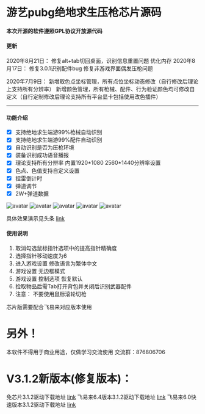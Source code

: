 # **游艺pubg绝地求生压枪芯片源码**

#### 本次开源的软件遵照GPL协议开放源代码

#### 更新
2020年8月21日：
修复alt+tab切回桌面，识别信息重置问题
优化内存
2020年8月17日：
修复3.0.1识别配件bug
修复非游戏界面偶发压枪问题

2020年7月9日：
新增取色点坐标管理，所有点位坐标动态修改（自行修改后理论上支持所有分辨率）
新增颜色管理，所有枪械、配件、行为验证颜色均可修改自定义（自行定制修改后理论支持所有平台显卡包括使用改色插件）

---
#### 功能介绍

- [x] 支持绝地求生端游99%枪械自动识别
- [x] 支持绝地求生端游99%配件自动识别
- [x] 自动识别是否为压枪环境
- [x] 装备识别成功语音播报
- [x] 理论支持所有分辨率 内置1920\*1080 2560\*1440分辨率设置
- [x] 色点、色值支持自定义设置
- [x] 捏雷倒计时
- [x] 弹道调节
- [x] 2W+弹道数据

![avatar](https://s1.ax1x.com/2020/08/18/duOYgH.png)
![avatar](https://s1.ax1x.com/2020/08/18/duOGCD.png)
![avatar](https://s1.ax1x.com/2020/08/18/duOJ8e.png)
![avatar](https://s1.ax1x.com/2020/08/18/duOtvd.png)
![avatar](https://s1.ax1x.com/2020/08/18/duOUKA.png)

具体效果演示见头条
[link](https://m.toutiaoimg.cn/group/6820354437060493838/?app=news_article&timestamp=1589533908&group_id=6820354437060493838)

#### 使用说明

1. 取消勾选鼠标指针选项中的提高指针精确度
2. 选择指针移动速度为6
3. 进入游戏设置 修改语言为繁体中文
4. 游戏设置 无边框模式
5. 游戏设置 控制选项 恢复默认
6. 捡取物品后需Tab打开背包并关闭后识别武器配件
7. 注意： 不要使用鼠标滚轮切枪

芯片版需要配合飞易来对应版本使用

# **另外！**
本软件不得用于商业用途，仅做学习交流使用
交流群：876806706

# **V3.1.2新版本(修复版本)：**
免芯片3.1.2驱动下载地址 [link](https://www.lanzoux.com/iEARqfvy2tg)
飞易来6.4版本3.1.2驱动下载地址 [link](https://www.lanzoux.com/iMiuhfvy2jg)
飞易来6.0快速版本3.1.2驱动下载地址 [link](https://www.lanzoux.com/iz9EDfvy27e)
